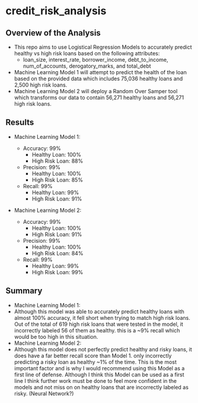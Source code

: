 # credit_risk_analysis

## Overview of the Analysis

* This repo aims to use Logistical Regression Models to accurately predict healthy vs high risk loans based on the following attributes:
  * loan_size, interest_rate, borrower_income, debt_to_income, num_of_accounts, derogatory_marks, and total_debt
* Machine Learning Model 1 will attempt to predict the health of the loan based on the provided data which includes 75,036 healthy loans and 2,500 high risk loans.
* Machine Learning Model 2 will deploy a Random Over Samper tool which transforms our data to contain 56,271 healthy loans and 56,271 high risk loans.

## Results

* Machine Learning Model 1:
  * Accuracy: 99%
    * Healthy Loan: 100%
    * High Risk Loan: 88%  
  * Precision: 99%
    * Healthy Loan: 100%
    * High Risk Loan: 85%
  * Recall: 99%
    * Healthy Loan: 99%
    * High Risk Loan: 91%

* Machine Learning Model 2:
  * Accuracy: 99%
    * Healthy Loan: 100%
    * High Risk Loan: 91%
  * Precision: 99%
    * Healthy Loan: 100%
    * High Risk Loan: 84% 
  * Recall: 99%
    * Healthy Loan: 99%
    * High Risk Loan: 99% 

## Summary

* Machine Learning Model 1:
 * Although this model was able to accurately predict healthy loans with almost 100% accuracy, it fell short when trying to match high risk loans. Out of the total of 619 high risk loans that were tested in the model, it incorrectly labeled 56 of them as healthy. this is a ~9% recall which would be too high in this situation.
* Machine Learning Model 2:
 * Although this model does not perfectly predict healthy and risky loans, it does have a far better recall score than Model 1. only incorrectly predicting a risky loan as healthy ~1% of the time. This is the most important factor and is why I would recommend using this Model as a first line of defense. Although I think this Model can be used as a first line I think further work must be done to feel more confident in the models and not miss on on healthy loans that are incorrectly labeled as risky. (Neural Network?)
